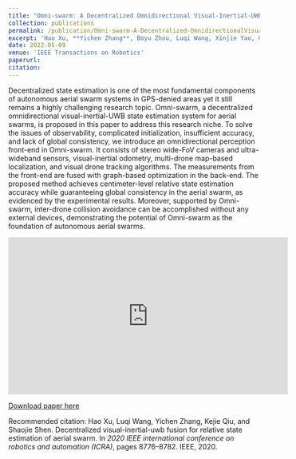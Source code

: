 ```yaml
---
title: "Omni-swarm: A Decentralized Omnidirectional Visual-Inertial-UWB State Estimation System for Aerial Swarms"
collection: publications
permalink: /publication/Omni-swarm-A-Decentralized-OmnidirectionalVisual-Inertial-UWB-State-Estimation-System-for-Aerial-Swarms
excerpt: 'Hao Xu, **Yichen Zhang**, Boyu Zhou, Luqi Wang, Xinjie Yao, Guotao Meng, Shaojie Shen'
date: 2022-05-09
venue: 'IEEE Transactions on Robotics'
paperurl: 
citation: 
---
```


Decentralized state estimation is one of the most fundamental components of autonomous aerial swarm systems in GPS-denied areas yet it still remains a highly challenging research topic. Omni-swarm, a decentralized omnidirectional visual-inertial-UWB state estimation system for aerial swarms, is proposed in this paper to address this research niche. To solve the issues of observability, complicated initialization, insufficient accuracy, and lack of global consistency, we introduce an omnidirectional perception front-end in Omni-swarm. It consists of stereo wide-FoV cameras and ultra-wideband sensors, visual-inertial odometry, multi-drone map-based localization, and visual drone tracking algorithms. The measurements from the front-end are fused with graph-based optimization in the back-end. The proposed method achieves centimeter-level relative state estimation accuracy while guaranteeing global consistency in the aerial swarm, as evidenced by the experimental results. Moreover, supported by Omni-swarm, inter-drone collision avoidance can be accomplished without any external devices, demonstrating the potential of Omni-swarm as the foundation of autonomous aerial swarms.

<iframe width="560" height="315" src="https://www.youtube.com/embed/SMtJUkKoza4" title="YouTube video player" frameborder="0" allow="accelerometer; autoplay; clipboard-write; encrypted-media; gyroscope; picture-in-picture" allowfullscreen></iframe>

[Download paper here](https://arxiv.org/pdf/2103.04131)

Recommended citation: Hao Xu, Luqi Wang, Yichen Zhang, Kejie Qiu, and Shaojie Shen. Decentralized visual-inertial-uwb fusion for relative state estimation of aerial swarm. In *2020 IEEE international conference on robotics and automation (ICRA)*, pages 8776–8782. IEEE, 2020.